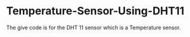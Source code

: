 # Temperature-Sensor-Using-DHT11
The give code is for the DHT 11 sensor which is a Temperature sensor.
